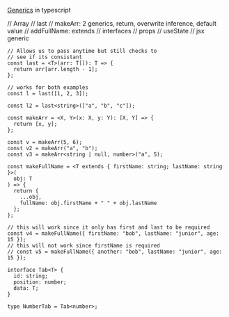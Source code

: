[Generics](Generics) in typescript

// Array
// last
// makeArr: 2 generics, return, overwrite inference, default value
// addFullName: extends
// interfaces
// props
// useState
// jsx generic

```
// Allows us to pass anytime but still checks to 
// see if its consistant
const last = <T>(arr: T[]): T => {
  return arr[arr.length - 1];
};

// works for both examples
const l = last([1, 2, 3]);

const l2 = last<string>(["a", "b", "c"]);

const makeArr = <X, Y>(x: X, y: Y): [X, Y] => {
  return [x, y];
};

const v = makeArr(5, 6);
const v2 = makeArr("a", "b");
const v3 = makeArr<string | null, number>("a", 5);

const makeFullName = <T extends { firstName: string; lastName: string }>(
  obj: T
) => {
  return {
    ...obj,
    fullName: obj.firstName + " " + obj.lastName
  };
};

// this will work since it only has first and last to be required
const v4 = makeFullName({ firstName: "bob", lastName: "junior", age: 15 });
// this will not work since firstName is required
// const v5 = makeFullName({ another: "bob", lastName: "junior", age: 15 });

interface Tab<T> {
  id: string;
  position: number;
  data: T;
}

type NumberTab = Tab<number>;

```

